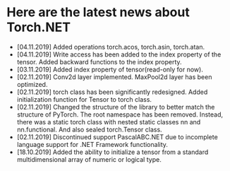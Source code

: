 # Here are the latest news about Torch.NET

* [04.11.2019] Added operations torch.acos, torch.asin, torch.atan.
* [04.11.2019] Write access has been added to the index property of the tensor. Added backward functions to the index property.
* [03.11.2019] Added index property of tensor(read-only for now).
* [02.11.2019] Conv2d layer implemented. MaxPool2d layer has been optimized.
* [02.11.2019] torch class has been significantly redesigned. Added initialization function for Tensor to torch class.
* [02.11.2019] Changed the structure of the library to better match the structure of PyTorch. The root namespace has been removed. Instead, there was a static torch class with nested static classes nn and nn.functional. And also sealed torch.Tensor class.
* [02.11.2019] Discontinued support PascalABC.NET due to incomplete language support for .NET Framework functionality.
* [18.10.2019] Added the ability to initialize a tensor from a standard multidimensional array of numeric or logical type.
